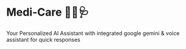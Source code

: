 # Medi-Care 👩‍⚕️🩺

Your Personalized AI Assistant with integrated google gemini & voice assistant for quick responses
